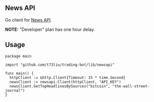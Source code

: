 ## News API

Go client for [News API](https://newsapi.org/).

**NOTE:** "Developer" plan has one hour delay.

## Usage

```golang
package main

import "github.com/t73liu/trading-bot/lib/newsapi"

func main() {
  httpClient := &http.Client{Timeout: 15 * time.Second}
  newsClient := newsapi.Client(httpClient, "API_KEY")
  newsClient.GetTopHeadlinesBySources("bitcoin", "the-wall-street-journal")
}
```
